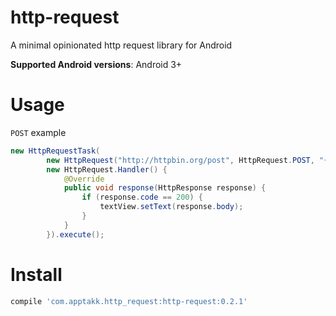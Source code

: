 http-request
============

A minimal opinionated http request library for Android

**Supported Android versions**: Android 3+

# Usage

`POST` example
```java
new HttpRequestTask(
        new HttpRequest("http://httpbin.org/post", HttpRequest.POST, "{ \"some\": \"data-æøå\" }" ),
        new HttpRequest.Handler() {
            @Override
            public void response(HttpResponse response) {
                if (response.code == 200) {
                    textView.setText(response.body);
                }
            }
        }).execute();
```

# Install
```groovy
compile 'com.apptakk.http_request:http-request:0.2.1'
```
